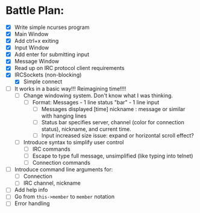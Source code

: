 # Battle Plan:

- [x] Write simple ncurses program
- [x] Main Window
- [x] Add ctrl+x exiting
- [x] Input Window
- [x] Add enter for submitting input
- [x] Message Window
- [x] Read up on IRC protocol client requirements
- [x] IRCSockets (non-blocking)
  - [x] Simple connect
- [ ] It works in a basic way!!! Reimagining time!!!!
  - [ ] Change windowing system. Don't know what I was thinking.
    - [ ] Format: Messages - 1 line status "bar" - 1 line input
      - [ ] Messages displayed [time] nickname : message or similar with hanging lines
      - [ ] Status bar specifies server, channel (color for connection status), nickname, and current time.
      - [ ] Input increased size issue: expand or horizontal scroll effect?
  - [ ] Introduce syntax to simplify user control
    - [ ] IRC commands
    - [ ] Escape to type full message, unsimplified (like typing into telnet)
    - [ ] Connection commands
- [ ] Introduce command line arguments for:
  - [ ] Connection
  - [ ] IRC channel, nickname
- [ ] Add help info
- [ ] Go from `this->member` to `member` notation
- [ ] Error handling
